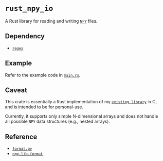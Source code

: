 # `rust_npy_io`

A Rust library for reading and writing [`NPY`](https://numpy.org/doc/stable/reference/generated/numpy.lib.format.html) files.

## Dependency

- [`regex`](https://docs.rs/regex/latest/regex/)

## Example

Refer to the example code in [`main.rs`](https://github.com/NaokiHori/rust_npy_io/blob/main/src/main.rs).

## Caveat

This crate is essentially a Rust implementation of my [`existing library`](https://github.com/NaokiHori/SimpleNpyIO) in C, and is intended to be for personal-use.

Currently, it supports only simple N-dimensional arrays and does not handle all possible `NPY` data structures (e.g., nested arrays).

## Reference

- [`format.py`](https://github.com/numpy/numpy/blob/main/numpy/lib/format.py)
- [`npy.lib.format`](https://numpy.org/doc/stable/reference/generated/numpy.lib.format.html)

